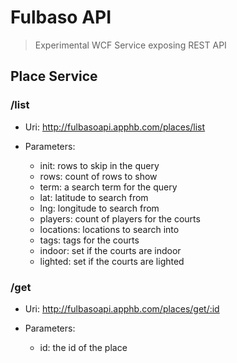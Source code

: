 # Fulbaso API

> Experimental WCF Service exposing REST API

## Place Service

### /list
  
- Uri: http://fulbasoapi.apphb.com/places/list
- Parameters:
  
  - init: rows to skip in the query
  - rows: count of rows to show
  - term: a search term for the query
  - lat: latitude to search from
  - lng: longitude to search from
  - players: count of players for the courts
  - locations: locations to search into
  - tags: tags for the courts
  - indoor: set if the courts are indoor
  - lighted: set if the courts are lighted

### /get

- Uri: http://fulbasoapi.apphb.com/places/get/:id
- Parameters:

  - id: the id of the place
